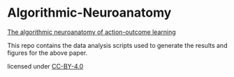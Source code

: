 # Algorithmic-Neuroanatomy
[The algorithmic neuroanatomy of action-outcome learning](https://www.biorxiv.org/content/10.1101/137851v1)

This repo contains the data analysis scripts used to generate the results and figures for the above paper.

licensed under [CC-BY-4.0](https://creativecommons.org/licenses/by/4.0/)
